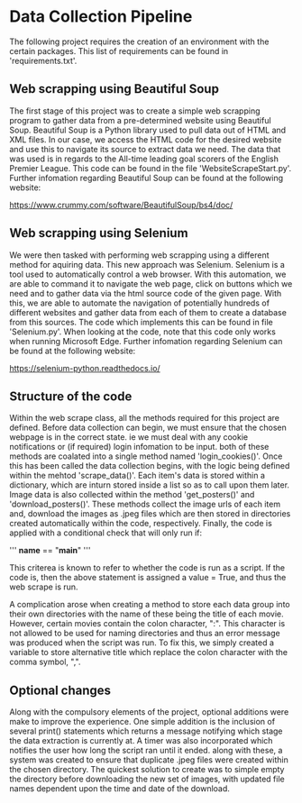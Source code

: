 # Data Collection Pipeline

The following project requires the creation of an environment with the certain packages. This list of requirements can be found in 'requirements.txt'.

## Web scrapping using Beautiful Soup

The first stage of this project was to create a simple web scrapping program to gather data from a pre-determined website using Beautiful Soup. Beautiful Soup is a Python library used to pull data out of HTML and XML files. In our case, we access the HTML code for the desired website and use this to navigate its source to extract data we need. The data that was used is in regards to the All-time leading goal scorers of the English Premier League. This code can be found in the file 'WebsiteScrapeStart.py'. Further infomation regarding Beautiful Soup can be found at the following website:

https://www.crummy.com/software/BeautifulSoup/bs4/doc/

## Web scrapping using Selenium

We were then tasked with performing web scrapping using a different method for aquiring data. This new approach was Selenium. Selenium is a tool used to automatically control a web browser. With this automation, we are able to command it to navigate the web page, click on buttons which we need and to gather data via the html source code of the given page. With this, we are able to automate the navigation of potentially hundreds of different websites and gather data from each of them to create a database from this sources. The code which implements this can be found in file 'Selenium.py'. When looking at the code, note that this code only works when running Microsoft Edge. Further infomation regarding Selenium can be found at the following website:

https://selenium-python.readthedocs.io/

## Structure of the code

Within the web scrape class, all the methods required for this project are defined. Before data collection can begin, we must ensure that the chosen webpage is in the correct state. ie we must deal with any cookie notifications or (if required) login infomation to be input. both of these methods are coalated into a single method named 'login_cookies()'. Once this has been called the data collection begins, with the logic being defined within the mehtod 'scrape_data()'. Each item's data is stored within a dictionary, which are inturn stored inside a list so as to call upon them later. Image data is also collected within the method 'get_posters()' and 'download_posters()'. These methods collect the image urls of each item and, download the images as .jpeg files which are then stored in directories created automatically within the code, respectively. Finally, the code is applied with a conditional check that will only run if:

'''
__name__ == "__main__"
'''

This criterea is known to refer to whether the code is run as a script. If the code is, then the above statement is assigned a value = True, and thus the web scrape is run.

A complication arose when creating a method to store each data group into their own directories with the name of these being the title of each movie. However, certain movies contain the colon character, ":". This character is not allowed to be used for naming directories and thus an error message was produced when the script was run. To fix this, we simply created a variable to store alternative title which replace the colon character with the comma symbol, ",".

## Optional changes

Along with the compulsory elements of the project, optional additions were make to improve the experience. One simple addition is the inclusion of several print() statements which returns a message notifying which stage the data extraction is currently at. A timer was also incorporated which notifies the user how long the script ran until it ended. along with these, a system was created to ensure that duplicate .jpeg files were created within the chosen directory. The quickest solution to create was to simple empty the directory before downloading the new set of images, with updated file names dependent upon the time and date of the download.
